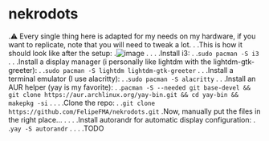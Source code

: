 # nekrodots
.⚠️ Every single thing here is adapted for my needs on my hardware, if you want to replicate, note that you will need to tweak a lot.
.
.This is how it should look like after the setup:
.![image](https://github.com/FelipeFMA/nekrodots/assets/30672253/7cacb29d-b13f-4a32-b897-0f7b3d3306e1)
.
.
.
.Install i3:
.
.```sudo pacman -S i3```
.
.
.Install a display manager (i personally like lightdm with the lightdm-gtk-greeter):
.
.```sudo pacman -S lightdm lightdm-gtk-greeter```
.
.
.Install a terminal emulator (I use alacritty):
.
.```sudo pacman -S alacritty``` 
.
.
.Install an AUR helper (yay is my favorite):
.
.```pacman -S --needed git base-devel && git clone https://aur.archlinux.org/yay-bin.git && cd yay-bin && makepkg -si```
.
.
.
.Clone the repo:
.
.```git clone https://github.com/FelipeFMA/nekrodots.git```
.Now, manually put the files in the right place...
.
.
.
.Install autorandr for automatic display configuration:
.
.```yay -S autorandr```
.
.
.
.TODO
